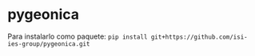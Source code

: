 # pygeonica

Para instalarlo como paquete:
`pip install git+https://github.com/isi-ies-group/pygeonica.git`
